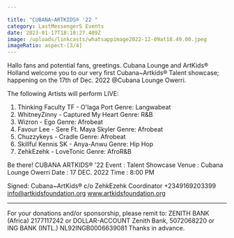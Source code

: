 ```yaml
---

title: "CUBANA~ARTKIDS® '22 "
category: LastMessengerS Events
date: 2023-01-17T18:18:27.409Z
image: /uploads/linkcasts/whatsappimage2022-12-09at18.49.00.jpeg
imageRatio: aspect-[3/4]
---
```

Hallo fans and potential fans, greetings.  Cubana Lounge and ArtKids® Holland welcome you to our very first Cubana~Artkids® Talent showcase; happening on the 17th of Dec. 2022 @Cubana Lounge Owerri.

The following Artists will perform LIVE:

01. Thinking Faculty TF - O'laga Port
Genre: Langwabeat
02. WhitneyZinny - Captured My Heart Genre: R&B
03. Wizron - Ego Genre: Afrobeat
04. Favour Lee - Sere Ft. Maya Skyler Genre: Afrobeat
05. Chuzzykeys - Cradle
Genre: Afrobeat
06. Skillful Kennis SK - Anya-Anwu
Genre: Hip Hop
07. ZehkEzehk - LoveTonic
Genre: AfroR&B

Be there!
CUBANA ARTKIDS® '22
 Event  : Talent Showcase
 Venue : Cubana Lounge Owerri
 Date    :  17 DEC. 2022
 Time   :  8:00 PM

Signed:
Cubana~ArtKids®
c/o ZehkEzehk
Coordinator
+2349169203399
info@artkidsfoundation.org
www.artkidsfoundation.org
*******

For your donations and/or sponsorship, please remit to:
ZENITH BANK (Africa) 2177117242
or
DOLLAR-ACCOUNT Zenith Bank,
5072068220
or
ING BANK (INTL.) NL92INGB0006639081
Thanks in advance.